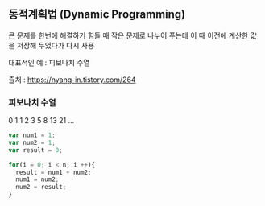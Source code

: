 ## 동적계획법 (Dynamic Programming)

큰 문제를 한번에 해결하기 힘들 때 작은 문제로 나누어 푸는데 이 때 이전에 계산한 값을 저장해 두었다가 다시 사용

대표적인 예 : 피보나치 수열

출처 : https://nyang-in.tistory.com/264


### 피보나치 수열

0 1 1 2 3 5 8 13 21 ...


```javascript
var num1 = 1;
var num2 = 1;
var result = 0;

for(i = 0; i < n; i ++){
  result = num1 + num2;
  num1 = num2;
  num2 = result;
}

```
